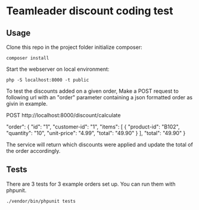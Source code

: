 # Teamleader discount coding test

## Usage

Clone this repo in the project folder initialize composer:

```
composer install
```

Start the webserver on local environment:
```
php -S localhost:8000 -t public
```

To test the discounts added on a given order, Make a POST request to following url with an "order" parameter containing a json formatted order as givin in example.

POST http://localhost:8000/discount/calculate

"order": {
  "id": "1",
  "customer-id": "1",
  "items": [
    {
      "product-id": "B102",
      "quantity": "10",
      "unit-price": "4.99",
      "total": "49.90"
    }
  ],
  "total": "49.90"
}

The service will return which discounts were applied and update the total of the order accordingly. 

## Tests
There are 3 tests for 3 example orders set up.
You can run them with phpunit.

```
./vendor/bin/phpunit tests
```
